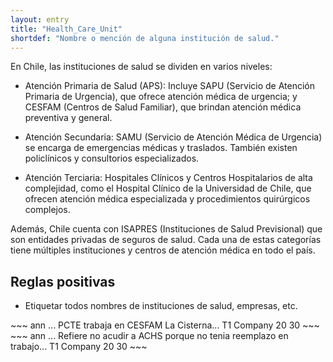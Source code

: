 ```yaml
---
layout: entry
title: "Health_Care_Unit"
shortdef: "Nombre o mención de alguna institución de salud."
---
```


En Chile, las instituciones de salud se dividen en varios niveles:

* Atención Primaria de Salud (APS): Incluye SAPU (Servicio de Atención Primaria de Urgencia), que ofrece atención médica de urgencia; y CESFAM (Centros de Salud Familiar), que brindan atención médica preventiva y general.

* Atención Secundaria: SAMU (Servicio de Atención Médica de Urgencia) se encarga de emergencias médicas y traslados. También existen policlínicos y consultorios especializados.

* Atención Terciaria: Hospitales Clínicos y Centros Hospitalarios de alta complejidad, como el Hospital Clínico de la Universidad de Chile, que ofrecen atención médica especializada y procedimientos quirúrgicos complejos.

Además, Chile cuenta con ISAPRES (Instituciones de Salud Previsional) que son entidades privadas de seguros de salud. Cada una de estas categorías tiene múltiples instituciones y centros de atención médica en todo el país.

## Reglas positivas

* Etiquetar todos nombres de instituciones de salud, empresas, etc.

<div class="annotation-correct" markdown="1">
~~~ ann
... PCTE trabaja en CESFAM La Cisterna...
T1 Company 20 30 
~~~
</div>

<div class="annotation-correct" markdown="1">
~~~ ann
... Refiere no acudir a ACHS porque no tenia reemplazo en trabajo...
T1 Company 20 30 
~~~
</div>
